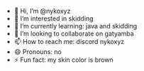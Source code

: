 - 👋 Hi, I’m @nykoxyz
- 👀 I’m interested in skidding
- 🌱 I’m currently learning: java and skidding
- 💞️ I’m looking to collaborate on gatyamba
- 📫 How to reach me: discord nykoxyz
- 😄 Pronouns: no
- ⚡ Fun fact: my skin color is brown

<!---
nykoxyz/nykoxyz is a ✨ special ✨ repository because its `README.md` (this file) appears on your GitHub profile.
You can click the Preview link to take a look at your changes.
--->
